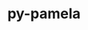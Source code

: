 ---
title: "py-pamela"
layout: cache
categories: [package, develop-2024-01-28]
meta: {"versions": ["1.0.0"], "compilers": ["gcc@=11.4.0", "gcc@=9.4.0", "oneapi@=2024.0.0"], "oss": ["ubuntu20.04", "ubuntu22.04"], "platforms": ["linux"], "targets": ["neoverse_v1", "neoverse_v2", "ppc64le", "x86_64_v3"], "stacks": ["e4s", "e4s-neoverse-v2", "e4s-neoverse_v1", "e4s-oneapi", "e4s-power", "root"], "num_specs": 5, "num_specs_by_stack": {"e4s-neoverse_v1": 1, "root": 5, "e4s-power": 1, "e4s": 1, "e4s-neoverse-v2": 1, "e4s-oneapi": 1}}
spec_details: [{"hash": "2updsenkdxiev7clez4lk2j7qhw77fbc", "compiler": "gcc@=11.4.0", "versions": ["1.0.0"], "os": "ubuntu20.04", "platform": "linux", "target": "neoverse_v1", "variants": ["build_system=python_pip"], "stacks": ["e4s-neoverse_v1", "root"], "size": "-", "tarball": "https://binaries.spack.io/releases/develop-2024-01-28/build_cache/linux-ubuntu20.04-neoverse_v1/gcc-11.4.0/py-pamela-1.0.0/linux-ubuntu20.04-neoverse_v1-gcc-11.4.0-py-pamela-1.0.0-2updsenkdxiev7clez4lk2j7qhw77fbc.spack"}, {"hash": "lmu6v7cathlqc7zyboiej7fski6ljoe5", "compiler": "gcc@=9.4.0", "versions": ["1.0.0"], "os": "ubuntu20.04", "platform": "linux", "target": "ppc64le", "variants": ["build_system=python_pip"], "stacks": ["root", "e4s-power"], "size": "-", "tarball": "https://binaries.spack.io/releases/develop-2024-01-28/build_cache/linux-ubuntu20.04-ppc64le/gcc-9.4.0/py-pamela-1.0.0/linux-ubuntu20.04-ppc64le-gcc-9.4.0-py-pamela-1.0.0-lmu6v7cathlqc7zyboiej7fski6ljoe5.spack"}, {"hash": "6vepm4apgmuuqmh7jsd27ijeqdsgqzet", "compiler": "gcc@=11.4.0", "versions": ["1.0.0"], "os": "ubuntu20.04", "platform": "linux", "target": "x86_64_v3", "variants": ["build_system=python_pip"], "stacks": ["e4s", "root"], "size": "-", "tarball": "https://binaries.spack.io/releases/develop-2024-01-28/build_cache/linux-ubuntu20.04-x86_64_v3/gcc-11.4.0/py-pamela-1.0.0/linux-ubuntu20.04-x86_64_v3-gcc-11.4.0-py-pamela-1.0.0-6vepm4apgmuuqmh7jsd27ijeqdsgqzet.spack"}, {"hash": "zrsj7hjjdt4tbdlcbetgsj2vhgzcdji4", "compiler": "gcc@=11.4.0", "versions": ["1.0.0"], "os": "ubuntu22.04", "platform": "linux", "target": "neoverse_v2", "variants": ["build_system=python_pip"], "stacks": ["root", "e4s-neoverse-v2"], "size": "-", "tarball": "https://binaries.spack.io/releases/develop-2024-01-28/build_cache/linux-ubuntu22.04-neoverse_v2/gcc-11.4.0/py-pamela-1.0.0/linux-ubuntu22.04-neoverse_v2-gcc-11.4.0-py-pamela-1.0.0-zrsj7hjjdt4tbdlcbetgsj2vhgzcdji4.spack"}, {"hash": "mv2mj4kwbf3j7rap3jue26bhwnz5deko", "compiler": "oneapi@=2024.0.0", "versions": ["1.0.0"], "os": "ubuntu22.04", "platform": "linux", "target": "x86_64_v3", "variants": ["build_system=python_pip"], "stacks": ["root", "e4s-oneapi"], "size": "-", "tarball": "https://binaries.spack.io/releases/develop-2024-01-28/build_cache/linux-ubuntu22.04-x86_64_v3/oneapi-2024.0.0/py-pamela-1.0.0/linux-ubuntu22.04-x86_64_v3-oneapi-2024.0.0-py-pamela-1.0.0-mv2mj4kwbf3j7rap3jue26bhwnz5deko.spack"}]
---